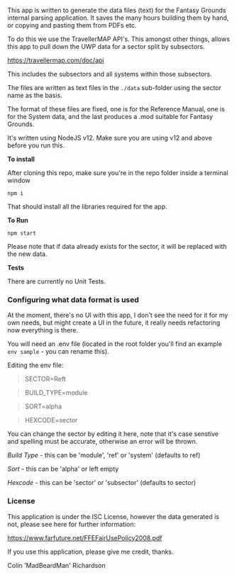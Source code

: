 This app is written to generate the data files (text) for the Fantasy Grounds internal parsing application.  It saves the many hours building them by hand, or copying and pasting them from PDFs etc.

To do this we use the TravellerMAP API's.  This amongst other things, allows this app to pull down the UWP data for a sector split by subsectors.

<https://travellermap.com/doc/api>

This includes the subsectors and all systems within those subsectors.

The files are written as text files in the `./data` sub-folder using the sector name as the basis.

The format of these files are fixed, one is for the Reference Manual, one is for the System data, and the last produces a .mod suitable for Fantasy Grounds.

It's written using NodeJS v12.  Make sure you are using v12 and above before you run this.

**To install**

After cloning this repo, make sure you're in the repo folder inside a terminal window

`npm i`

That should install all the libraries required for the app.

**To Run**

`npm start`

Please note that if data already exists for the sector, it will be replaced with the new data.

**Tests**

There are currently no Unit Tests.

### Configuring what data format is used

At the moment, there's no UI with this app, I don't see the need for it for my own needs, but might create a UI in the future, it really needs refactoring now everything is there.

You will need an .env file (located in the root folder you'll find an example `env sample` - you can rename this).

Editing the env file:

> SECTOR=Reft

> BUILD_TYPE=module

> SORT=alpha

> HEXCODE=sector

You can change the sector by editing it here, note that it's case senstive and spelling must be accurate, otherwise an error will be thrown.

*Build Type* - this can be 'module', 'ref' or 'system' (defaults to ref)

*Sort* - this can be 'alpha' or left empty

*Hexcode* - this can be 'sector' or 'subsector' (defaults to sector)

### License

This application is under the ISC License, however the data generated is not, please see here for further information:

<https://www.farfuture.net/FFEFairUsePolicy2008.pdf>

If you use this application, please give me credit, thanks.

Colin 'MadBeardMan' Richardson

